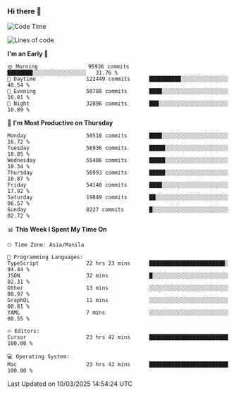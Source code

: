 ### Hi there 👋

<!--START_SECTION:waka-->
![Code Time](http://img.shields.io/badge/Code%20Time-5%2C924%20hrs%2054%20mins-blue)

![Lines of code](https://img.shields.io/badge/From%20Hello%20World%20I%27ve%20Written-117.8%20million%20lines%20of%20code-blue)

**I'm an Early 🐤** 

```text
🌞 Morning                95936 commits       ████████░░░░░░░░░░░░░░░░░   31.76 % 
🌆 Daytime                122449 commits      ██████████░░░░░░░░░░░░░░░   40.54 % 
🌃 Evening                50788 commits       ████░░░░░░░░░░░░░░░░░░░░░   16.81 % 
🌙 Night                  32896 commits       ███░░░░░░░░░░░░░░░░░░░░░░   10.89 % 
```
📅 **I'm Most Productive on Thursday** 

```text
Monday                   50518 commits       ████░░░░░░░░░░░░░░░░░░░░░   16.72 % 
Tuesday                  56936 commits       █████░░░░░░░░░░░░░░░░░░░░   18.85 % 
Wednesday                55406 commits       █████░░░░░░░░░░░░░░░░░░░░   18.34 % 
Thursday                 56993 commits       █████░░░░░░░░░░░░░░░░░░░░   18.87 % 
Friday                   54140 commits       ████░░░░░░░░░░░░░░░░░░░░░   17.92 % 
Saturday                 19849 commits       ██░░░░░░░░░░░░░░░░░░░░░░░   06.57 % 
Sunday                   8227 commits        █░░░░░░░░░░░░░░░░░░░░░░░░   02.72 % 
```


📊 **This Week I Spent My Time On** 

```text
🕑︎ Time Zone: Asia/Manila

💬 Programming Languages: 
TypeScript               22 hrs 23 mins      ████████████████████████░   94.44 % 
JSON                     32 mins             █░░░░░░░░░░░░░░░░░░░░░░░░   02.31 % 
Other                    13 mins             ░░░░░░░░░░░░░░░░░░░░░░░░░   00.97 % 
GraphQL                  11 mins             ░░░░░░░░░░░░░░░░░░░░░░░░░   00.81 % 
YAML                     7 mins              ░░░░░░░░░░░░░░░░░░░░░░░░░   00.55 % 

🔥 Editors: 
Cursor                   23 hrs 42 mins      █████████████████████████   100.00 % 

💻 Operating System: 
Mac                      23 hrs 42 mins      █████████████████████████   100.00 % 
```


 Last Updated on 10/03/2025 14:54:24 UTC
<!--END_SECTION:waka-->


<!--
**rad182/rad182** is a ✨ _special_ ✨ repository because its `README.md` (this file) appears on your GitHub profile.

Here are some ideas to get you started:

- 🔭 I’m currently working on ...
- 🌱 I’m currently learning ...
- 👯 I’m looking to collaborate on ...
- 🤔 I’m looking for help with ...
- 💬 Ask me about ...
- 📫 How to reach me: ...
- 😄 Pronouns: ...
- ⚡ Fun fact: ...
-->
